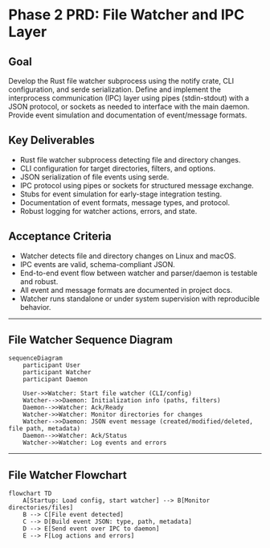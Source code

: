 # Phase 2 PRD: File Watcher and IPC Layer

## Goal
Develop the Rust file watcher subprocess using the notify crate, CLI configuration, and serde serialization. Define and implement the interprocess communication (IPC) layer using pipes (stdin-stdout) with a JSON protocol, or sockets as needed to interface with the main daemon. Provide event simulation and documentation of event/message formats.

## Key Deliverables
- Rust file watcher subprocess detecting file and directory changes.
- CLI configuration for target directories, filters, and options.
- JSON serialization of file events using serde.
- IPC protocol using pipes or sockets for structured message exchange.
- Stubs for event simulation for early-stage integration testing.
- Documentation of event formats, message types, and protocol.
- Robust logging for watcher actions, errors, and state.

## Acceptance Criteria
- Watcher detects file and directory changes on Linux and macOS.
- IPC events are valid, schema-compliant JSON.
- End-to-end event flow between watcher and parser/daemon is testable and robust.
- All event and message formats are documented in project docs.
- Watcher runs standalone or under system supervision with reproducible behavior.

***

## File Watcher Sequence Diagram

```mermaid
sequenceDiagram
    participant User
    participant Watcher
    participant Daemon

    User->>Watcher: Start file watcher (CLI/config)
    Watcher-->>Daemon: Initialization info (paths, filters)
    Daemon-->>Watcher: Ack/Ready
    Watcher->>Watcher: Monitor directories for changes
    Watcher-->>Daemon: JSON event message (created/modified/deleted, file path, metadata)
    Daemon-->>Watcher: Ack/Status
    Watcher->>Watcher: Log events and errors
```

***

## File Watcher Flowchart

```mermaid
flowchart TD
    A[Startup: Load config, start watcher] --> B[Monitor directories/files]
    B --> C[File event detected]
    C --> D[Build event JSON: type, path, metadata]
    D --> E[Send event over IPC to daemon]
    E --> F[Log actions and errors]
```
